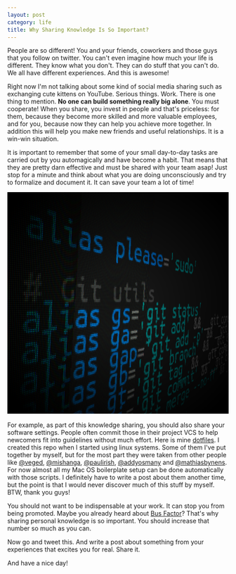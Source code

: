 ```yaml
---
layout: post
category: life
title: Why Sharing Knowledge Is So Important?
---
```


People are so different! You and your friends, coworkers and those guys that you follow on twitter. You can't even imagine how much your life is different. They know what you don't. They can do stuff that you can't do. We all have different experiences. And this is awesome!

Right now I'm not talking about some kind of social media sharing such as exchanging cute kittens on YouTube. Serious things. Work. There is one thing to mention. **No one can build something really big alone**. You must cooperate! When you share, you invest in people and that's priceless: for them, because they become more skilled and more valuable employees, and for you, because now they can help you achieve more together. In addition this will help you make new friends and useful relationships. It is a win-win situation.

It is important to remember that some of your small day-to-day tasks are carried out by you automagically and have become a habit. That means that they are pretty darn effective and must be shared with your team asap! Just stop for a minute and think about what you are doing unconsciously and try to formalize and document it. It can save your team a lot of time!

<a href="http://instacod.es/87260"><img src="/assets/2014-02-09-why-sharing-knowledge-is-so-important/configs.png" /></a>

For example, as part of this knowledge sharing, you should also share your software settings. People often commit those in their project VCS to help newcomers fit into guidelines without much effort. Here is mine [dotfiles](https://github.com/anton-rudeshko/configs). I created this repo when I started using linux systems. Some of them I've put together by myself, but for the most part they were taken from other people like [@veged](https://github.com/veged), [@mishanga](https://github.com/mishanga), [@paulirish](https://github.com/paulirish), [@addyosmany](https://github.com/addyosmany) and [@mathiasbynens](https://github.com/mathiasbynens). For now almost all my Mac OS boilerplate setup can be done automatically with those scripts. I definitely have to write a post about them another time, but the point is that I would never discover much of this stuff by myself. BTW, thank you guys!

You should not want to be indispensable at your work. It can stop you from being promoted. Maybe you already heard about [Bus Factor](http://en.wikipedia.org/wiki/Bus_factor)? That's why sharing personal knowledge is so important. You should increase that number so much as you can.

Now go and tweet this. And write a post about something from your experiences that excites you for real. Share it.

And have a nice day!

